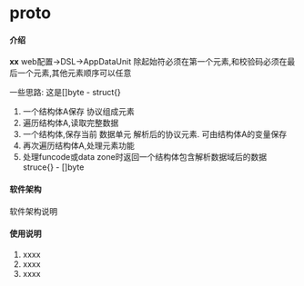 # proto

#### 介绍
**xx**
web配置->DSL->AppDataUnit
除起始符必须在第一个元素,和校验码必须在最后一个元素,其他元素顺序可以任意

一些思路:
这是[]byte - struct{}
1. 一个结构体A保存 协议组成元素
2. 遍历结构体A,读取完整数据
3. 一个结构体,保存当前 数据单元 解析后的协议元素. 可由结构体A的变量保存
4. 再次遍历结构体A,处理元素功能
5. 处理funcode或data zone时返回一个结构体包含解析数据域后的数据
struce{} - []byte

#### 软件架构
软件架构说明


#### 使用说明

1.  xxxx
2.  xxxx
3.  xxxx
